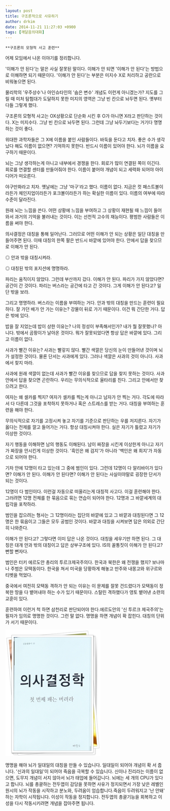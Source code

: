 ```yaml
---
layout: post
title: 구조론적으로 사유하기
author: drkim
date: 2014-11-21 11:27:03 +0900
tags: [깨달음의대화]
---
```

 

    **구조론의 모형적 사고 훈련**

  


어제 모임에서 나온 이야기를 정리합니다. 

  


'이해가 안 된다'는 말은 사실 잘못된 말이다. 이해가 안 되면 '이해가 안 된다'는 방법으로 이해하면 되기 때문이다. '이해가 안 된다'는 부분은 미지수 X로 처리하고 공란으로 비워놓으면 된다. 

  


물리학의 '우주상수'나 아인슈타인의 '숨은 변수' 개념도 이런게 아니겠는가? 지도를 그릴 때 미처 탐험대가 도달하지 못한 미지의 영역은 그냥 빈 칸으로 놔두면 된다. 옛부터 다들 그렇게 했다. 

  


구조론의 모형적 사고는 OX상황으로 단순화 시킨 후 O가 아니면 X라고 판단하는 것이다. X는 미지수다. 그냥 빈 칸으로 놔두면 된다. 그런데 그냥 놔두기보다는 거기다 명명하는 것이 좋다. 

  


위대한 과학자들은 그 X에 이름을 붙인 사람들이다. 바둑을 둔다고 치자. 좋은 수가 생각났다 해도 이름이 없으면? 기억하지 못한다. 반드시 이름이 있어야 한다. 뇌가 이름을 요구하기 때문이다. 

  


뇌는 그냥 생각하는게 아니고 내부에서 경쟁을 한다. 회로가 많이 연결된 쪽이 이긴다. 회로를 연결할 센터를 만들어줘야 한다. 이름이 붙어야 개념이 되고 세력화 되어야 아이디어가 떠오른다. 

  


야구만화라고 치자. 옛날에는 그냥 '마구'라고 했다. 이름이 없다. 지금은 컷 패스트볼이라든가 체인지업이라든가 포크볼이라든가 하는 확실한 이름이 있다. 이름의 여부에 따라 수준이 달라진다. 

  


원래 뇌는 느낌을 쓴다. 어떤 상황에 느낌을 부여하고 그 상황이 재현될 때 느낌이 들어와서 과거의 기억을 불러내는 것이다. 이는 선천적 고수의 재능이다. 평범한 사람들은 이름을 써야 한다. 

  


의사결정은 대칭을 통해 일어난다. 그러므로 어떤 이해가 안 되는 상황은 일단 대칭을 만들어주면 된다. 이때 대칭의 한쪽 팔은 반드시 바깥에 있어야 한다. 안에서 답을 찾으므로 이해가 안 된다. 

  


◎ 안과 밖을 대칭시켜라.  
      
◎ 대칭된 밖의 포지션에 명명하라. 

  


파리는 움직이지 않았다. 그런데 부산까지 갔다. 이해가 안 된다. 파리가 가지 않았다면? 공간이 간 것이다. 파리는 버스라는 공간에 타고 간 것이다. 그게 이해가 안 된다고? 일단 밖을 보라. 

  


그리고 명명하라. 버스라는 이름을 부여하는 거다. 안과 밖의 대칭을 만드는 훈련이 필요하다. 잘 가던 배가 안 가는 이유는? 강물이 뒤로 가기 때문이다. 이건 뭐 간단한 거다. 답은 밖에 있다. 

  


밥을 잘 지었는데 밥이 상한 이유는? 나의 정성이 부족해서인가? 내가 뭘 잘못했나? 아니다. 밖에서 곰팡이가 날아온 것이다. 뭐가 잘못되었다면 항상 답은 바깥에 있다. 그리고 이름이 없다. 

  


사과가 빨간 이유는? 사과는 빨갛지 않다. 빨간 색깔은 당신의 눈이 만들어낸 것이며 뇌가 설정한 것이다. 물론 단서는 사과에게 있다. 그러나 색깔은 사과의 것이 아니다. 사과에서 찾지 마라. 

  


사과에 원래 색깔이 없는데 사과가 빨간 이유를 찾으므로 답을 찾지 못하는 것이다. 사과 안에서 답을 찾으면 곤란하다. 우리는 무의식적으로 울타리를 친다. 그리고 안에서만 찾으려고 한다. 

  


여자는 왜 셀카를 찍지? 여자가 셀카를 찍는게 아니고 남자가 안 찍는 거다. 각도에 따라서 다 다른데 그것을 포착하지 못하거나 혹은 스트레스를 받는 거다. 대칭을 부여하는 훈련을 해야 한다. 

  


무의식적으로 자기를 고정시켜 놓고 자기를 기준으로 판단하는 우를 저지른다. 자기가 옳다는 전제를 깔고 들어가는 거다. 항상 대칭시켜야 한다. 실은 자기가 틀렸고 자기가 이상한 것이다. 

  


자기 행동을 이해하면 남의 행동도 이해된다. 남이 짜장을 시킨게 이상한게 아니고 자기가 짜장을 안시킨게 이상한 것이다. '흑인은 왜 검지'가 아니라 '백인은 왜 희지'가 자동으로 되어야 한다. 

  


기차 안에 12명이 타고 있는데 그 중에 범인이 있다. 그런데 12명이 다 알리바이가 있다면? 이해가 안 된다. 이해가 안 된다면? 이해가 안 된다는 사실이야말로 굉장한 단서가 되는 것이다. 

  


12명이 다 범인이다. 이런걸 자동으로 떠올리는게 대칭적 사고다. 이걸 훈련해야 한다. 그러려면 12명 전체를 한 묶음으로 묶는 연습이 되어야 한다. 12명과 그 바깥세계의 대립각을 포착하라. 

  


범인을 잡으려는 형사는 그 12명이라는 집단의 바깥에 있고 그 바깥과 대칭된다면 그 12명은 한 묶음이고 그들은 모두 공범인 것이다. 바깥과 대칭을 시켜보면 답은 의외로 간단히 나와준다. 

  


이해가 안 된다고? 그렇다면 이미 답은 나온 것이다. 대칭을 세우기만 하면 된다. 그 대칭은 대개 안과 밖의 대칭이고 답은 상부구조에 있다. IS의 꼴통짓이 이해가 안 된다고? 뻔할 뻔자다. 

  


범인은 터키 에르도안 총리의 투르크제국주의다. 한국과 북한은 왜 전쟁을 했지? 보나마나 주범은 모택동이다. 한국을 쳐서 미국을 당황하게 해놓고 만주와 내몽고와 위구르와 티벳을 먹었다. 

  


중국에서 여전히 모택동 격하가 안 되는 이유는 이 문제를 잘못 건드렸다가 모택동이 정복한 땅을 다 뱉어내야 하는 수가 있기 때문이다. 스탈린 격하했다가 영토 뱉어낸 소련의 교훈이 있다.

  


훈련하여 이런거 척 하면 삼천리로 판단되어야 한다.에르도안의 '신 투르크 제국주의'는 필자가 임의로 명명한 것이다. 그런 말 없다. 명명을 하면 개념이 확 잡힌다. 대칭의 단위가 서기 때문이다.

  


  



![](/files/attach/images/198/278/539/111.JPG) 

  


명명을 해야 뇌가 일대일의 대칭을 만들 수 있습니다. 일대일이 되어야 개념이 확 서 줍니다. '신과의 일대일'이 되어야 죽음을 극복할 수 있습니다. 신이나 진리라는 이름이 없으면, 도무지 개념이 서지 않아서 뇌가 태업에 들어갑니다. 뇌에는 세 개의 CPU가 있다고 합니다. 뇌를 총괄하는 전두엽이 감당을 못하면 사유가 정지되면서 가장 낮은 레벨인 원시의 뇌가 작동을 시작하고 분노와, 두려움이 엄습합니다.죽음이 두려워지고 '난 안돼' 하는 자학이 시작됩니다. 이성이 작동을 정지합니다. 전두엽의 총괄기능을 회복하고 이성을 다시 작동시키려면 개념을 잡아주면 됩니다.